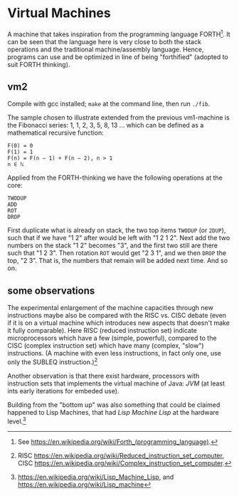 # Virtual Machines

A machine that takes inspiration from the programming language FORTH[^1].
It can be seen that the language here is very close to both the stack operations
and the traditional machine/assembly language. Hence, programs can use and be optimized
in line of being "forthified" (adopted to suit FORTH thinking).

[^1]: See https://en.wikipedia.org/wiki/Forth_(programming_language).

## vm2

Compile with gcc installed; `make` at the command line, then run `./fib`.

The sample chosen to illustrate extended from the previous vm1-machine is the Fibonacci series:
1, 1, 2, 3, 5, 8, 13 ... which can be defined as a mathematical recursive function:

```
F(0) = 0
F(1) = 1
F(n) = F(n − 1) + F(n − 2), n > 1
n ∈ ℕ
```

Applied from the FORTH-thinking we have the following operations at the core:

```
TWODUP
ADD
ROT
DROP
```

First duplicate what is already on stack, the two top items `TWODUP` (or `2DUP`),
such that if we have "1 2" after would be left with "1 2 1 2".
Next add the two numbers on the stack "1 2" becomes "3", and the first two still
are there such that "1 2 3". Then rotation `ROT` would get "2 3 1", and we then `DROP` the top,
"2 3". That is, the numbers that remain will be added next time. And so on.

## some observations

The experimental enlargement of the machine capacities through new instructions maybe also be compared
with the RISC vs. CISC debate (even if it is on a virtual machine which introduces new
aspects that doesn't make it fully comparable). Here RISC (reduced instruction set) indicate
microprocessors which have a few (simple, powerful), compared to the CISC (complex
instruction set) which have many (complex, "slow") instructions. (A machine with even less
instructions, in fact only one, use only the SUBLEQ instruction.)[^2]

[^2]: RISC https://en.wikipedia.org/wiki/Reduced_instruction_set_computer, CISC https://en.wikipedia.org/wiki/Complex_instruction_set_computer.

Another observation is that there exist hardware, processors with instruction sets that implements the
virtual machine of Java: *JVM* (at least ints early iterations for embeded use).

Building from the "bottom up" was also something that could be claimed happened to Lisp
Machines, that had *Lisp Machine Lisp* at the hardware level.[^3]

[^3]: https://en.wikipedia.org/wiki/Lisp_Machine_Lisp, and https://en.wikipedia.org/wiki/Lisp_machine
